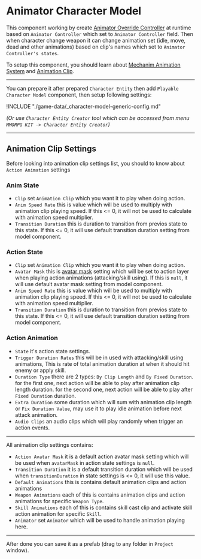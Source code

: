 # Animator Character Model

This component working by create [Animator Override Controller](https://docs.unity3d.com/Manual/AnimatorOverrideController.html) at runtime based on `Animator Controller` which set to `Animator Controller` field. Then when character change weapon it can change animation set (idle, move, dead and other animations) based on clip's names which set to `Animator Controller's states`.

To setup this component, you should learn about [Mechanim Animation System](https://docs.unity3d.com/Manual/AnimationOverview.html) and [Animation Clip](https://docs.unity3d.com/Manual/AnimationClips.html).

* * *

You can prepare it after prepared `Character Entity` then add `Playable Character Model` component, then setup following settings:

!INCLUDE "./game-data/_character-model-generic-config.md"

*(Or use `Character Entity Creator` tool which can be accessed from menu `MMORPG KIT -> Character Entity Creator`)*

* * *

## Animation Clip Settings

Before looking into animation clip settings list, you should to know about `Action Animation` settings

### Anim State

*   `Clip` set `Animation Clip` which you want it to play when doing action.
*   `Anim Speed Rate` this is value which will be used to multiply with animation clip playing speed. If this <= 0, it will not be used to calculate with animation speed multiplier.
*   `Transition Duration` this is duration to transition from previos state to this state. If this <= 0, it will use default transition duration setting from model component.

### Action State

*   `Clip` set `Animation Clip` which you want it to play when doing action.
*   `Avatar Mask` this is [avatar mask](https://docs.unity3d.com/Manual/class-AvatarMask.html) setting which will be set to action layer when playing action animations (attacking/skill using). If this is `null`, it will use default avatar mask setting from model component.
*   `Anim Speed Rate` this is value which will be used to multiply with animation clip playing speed. If this <= 0, it will not be used to calculate with animation speed multiplier.
*   `Transition Duration` this is duration to transition from previos state to this state. If this <= 0, it will use default transition duration setting from model component.

### Action Animation

*   `State` it's action state settings.
*   `Trigger Duration Rates` this will be in used with attacking/skill using animations, This is rate of total animation duration at when it should hit enemy or apply skill.
*   `Duration Type` there are 2 types: `By Clip Length` and `By Fixed Duration`. for the first one, next action will be able to play after animation clip length duration. for the second one, next action will be able to play after `Fixed Duration` duration.
*   `Extra Duration` some duration which will sum with animation clip length or `Fix Duration Value`, may use it to play idle animation before next attack animation.
*   `Audio Clips` an audio clips which will play randomly when trigger an action events.

* * *

All animation clip settings contains:

*   `Action Avatar Mask` it is a default action avatar mask setting which will be used when `avatarMask` in action state settings is `null`.
*   `Transition Duration` it is a default transition duration which will be used when `transitionDuration` in state settings is <= 0, it will use this value.
*   `Default Animations` this is contains default animation clips and action animations
*   `Weapon Animations` each of this is contains animation clips and action animations for specific `Weapon Type`.
*   `Skill Animations` each of this is contains skill cast clip and activate skill action animation for specific `Skill`.
*   `Animator` set `Animator` which will be used to handle animation playing here.

* * *

After done you can save it as a prefab (drag to any folder in `Project` window).
<!--stackedit_data:
eyJoaXN0b3J5IjpbLTE3NzEyNjEyMDldfQ==
-->
